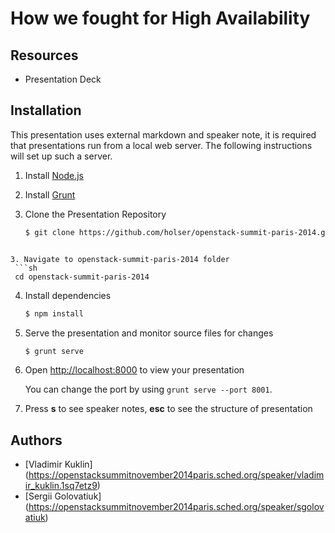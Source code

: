 # How we fought for High Availability

## Resources 
* Presentation Deck

## Installation
This presentation uses external markdown and speaker note, it is required that presentations run from a local web server. The following instructions will set up such a server.

1. Install [Node.js](http://nodejs.org/)

2. Install [Grunt](http://gruntjs.com/getting-started#installing-the-cli)

3. Clone the Presentation Repository
   ```sh
   $ git clone https://github.com/holser/openstack-summit-paris-2014.git
  ```

3. Navigate to openstack-summit-paris-2014 folder
   ```sh
   cd openstack-summit-paris-2014
   ```

4. Install dependencies
   ```sh
   $ npm install
   ```

5. Serve the presentation and monitor source files for changes
   ```sh
   $ grunt serve
   ```

6. Open <http://localhost:8000> to view your presentation

   You can change the port by using `grunt serve --port 8001`.

7. Press **s** to see speaker notes, **esc** to see the structure of presentation

## Authors

* [Vladimir Kuklin] (https://openstacksummitnovember2014paris.sched.org/speaker/vladimir_kuklin.1sq7etz9)
* [Sergii Golovatiuk] (https://openstacksummitnovember2014paris.sched.org/speaker/sgolovatiuk)
